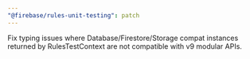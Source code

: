 ```yaml
---
"@firebase/rules-unit-testing": patch
---
```


Fix typing issues where Database/Firestore/Storage compat instances returned by RulesTestContext are not compatible with v9 modular APIs.
